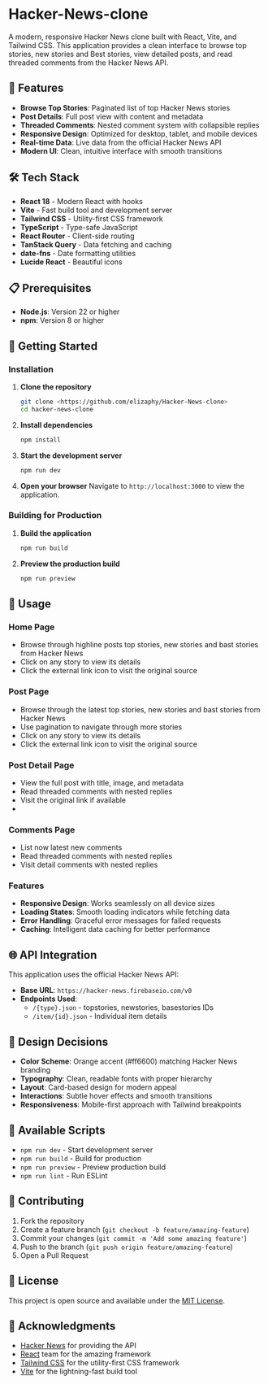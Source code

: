 # Hacker-News-clone

A modern, responsive Hacker News clone built with React, Vite, and Tailwind CSS. This application provides a clean interface to browse top stories, new stories and Best stories, view detailed posts, and read threaded comments from the Hacker News API.

## 🚀 Features

- **Browse Top Stories**: Paginated list of top Hacker News stories
- **Post Details**: Full post view with content and metadata
- **Threaded Comments**: Nested comment system with collapsible replies
- **Responsive Design**: Optimized for desktop, tablet, and mobile devices
- **Real-time Data**: Live data from the official Hacker News API
- **Modern UI**: Clean, intuitive interface with smooth transitions

## 🛠️ Tech Stack

- **React 18** - Modern React with hooks
- **Vite** - Fast build tool and development server
- **Tailwind CSS** - Utility-first CSS framework
- **TypeScript** - Type-safe JavaScript
- **React Router** - Client-side routing
- **TanStack Query** - Data fetching and caching
- **date-fns** - Date formatting utilities
- **Lucide React** - Beautiful icons

## 📋 Prerequisites

- **Node.js**: Version 22 or higher
- **npm**: Version 8 or higher

## 🚀 Getting Started

### Installation

1. **Clone the repository**

    ```bash
    git clone <https://github.com/elizaphy/Hacker-News-clone>
    cd hacker-news-clone
    ```

2. **Install dependencies**

    ```bash
    npm install
    ```

3. **Start the development server**

    ```bash
    npm run dev
    ```

4. **Open your browser**
   Navigate to `http://localhost:3000` to view the application.

### Building for Production

1. **Build the application**

    ```bash
    npm run build
    ```

2. **Preview the production build**
    ```bash
    npm run preview
    ```

## 📖 Usage

### Home Page

- Browse through highline posts top stories, new stories and bast stories from Hacker News
- Click on any story to view its details
- Click the external link icon to visit the original source

### Post Page

- Browse through the latest top stories, new stories and bast stories from Hacker News
- Use pagination to navigate through more stories
- Click on any story to view its details
- Click the external link icon to visit the original source

### Post Detail Page

- View the full post with title, image, and metadata
- Read threaded comments with nested replies
- Visit the original link if available
- 
### Comments Page

- List now latest new comments
- Read threaded comments with nested replies
- Visit detail comments with nested replies

### Features

- **Responsive Design**: Works seamlessly on all device sizes
- **Loading States**: Smooth loading indicators while fetching data
- **Error Handling**: Graceful error messages for failed requests
- **Caching**: Intelligent data caching for better performance

## 🌐 API Integration

This application uses the official Hacker News API:

- **Base URL**: `https://hacker-news.firebaseio.com/v0`
- **Endpoints Used**:
    - `/{type}.json` - topstories, newstories, basestories IDs
    - `/item/{id}.json` - Individual item details

## 🎨 Design Decisions

- **Color Scheme**: Orange accent (#ff6600) matching Hacker News branding
- **Typography**: Clean, readable fonts with proper hierarchy
- **Layout**: Card-based design for modern appeal
- **Interactions**: Subtle hover effects and smooth transitions
- **Responsiveness**: Mobile-first approach with Tailwind breakpoints

## 🔧 Available Scripts

- `npm run dev` - Start development server
- `npm run build` - Build for production
- `npm run preview` - Preview production build
- `npm run lint` - Run ESLint

## 🤝 Contributing

1. Fork the repository
2. Create a feature branch (`git checkout -b feature/amazing-feature`)
3. Commit your changes (`git commit -m 'Add some amazing feature'`)
4. Push to the branch (`git push origin feature/amazing-feature`)
5. Open a Pull Request

## 📝 License

This project is open source and available under the [MIT License](LICENSE).

## 🙏 Acknowledgments

- [Hacker News](https://news.ycombinator.com/) for providing the API
- [React](https://reactjs.org/) team for the amazing framework
- [Tailwind CSS](https://tailwindcss.com/) for the utility-first CSS framework
- [Vite](https://vitejs.dev/) for the lightning-fast build tool
